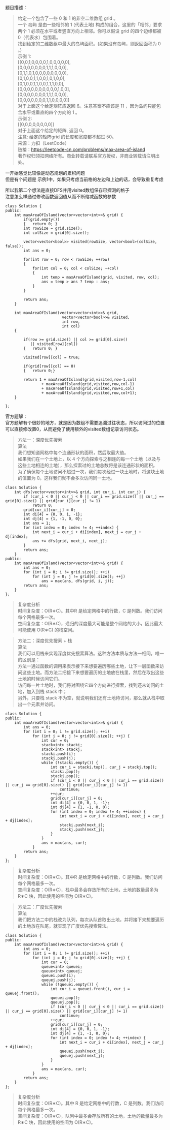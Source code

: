 题目描述：
> 给定一个包含了一些 0 和 1 的非空二维数组 grid 。  
一个 岛屿 是由一些相邻的 1 (代表土地) 构成的组合，这里的「相邻」要求两个 1 必须在水平或者竖直方向上相邻。你可以假设 grid 的四个边缘都被 0（代表水）包围着。  
找到给定的二维数组中最大的岛屿面积。(如果没有岛屿，则返回面积为 0 。)  
示例 1:  
[[0,0,1,0,0,0,0,1,0,0,0,0,0],  
 [0,0,0,0,0,0,0,1,1,1,0,0,0],  
 [0,1,1,0,1,0,0,0,0,0,0,0,0],  
 [0,1,0,0,1,1,0,0,1,0,1,0,0],      
 [0,1,0,0,1,1,0,0,1,1,1,0,0],      
 [0,0,0,0,0,0,0,0,0,0,1,0,0],    
 [0,0,0,0,0,0,0,1,1,1,0,0,0],  
 [0,0,0,0,0,0,0,1,1,0,0,0,0]]  
对于上面这个给定矩阵应返回 6。注意答案不应该是 11 ，因为岛屿只能包含水平或垂直的四个方向的 1 。  
示例 2:  
[[0,0,0,0,0,0,0,0]]  
对于上面这个给定的矩阵, 返回 0。  
注意: 给定的矩阵grid 的长度和宽度都不超过 50。  
来源：力扣（LeetCode）  
链接：https://leetcode-cn.com/problems/max-area-of-island  
著作权归领扣网络所有。商业转载请联系官方授权，非商业转载请注明出处。  

一开始感觉比较像是动态规划的累积问题  
但是有个问题是 示例1中，如果只考虑当前格的左边和上边的话，会导致重复考虑  

所以我第二个想法是直接DFS并用visited数组保存已探测的格子  
注意怎么样通过修改函数返回值从而不断缩减函数的参数  

```
class Solution {
public:
    int maxAreaOfIsland(vector<vector<int>>& grid) {
        if(grid.empty())
        {   return 0; }
        int rowSize = grid.size();
        int colSize = grid[0].size();
        
        vector<vector<bool>> visited(rowSize, vector<bool>(colSize, false));
        int ans = 0;

        for(int row = 0; row < rowSize; ++row)
        {
            for(int col = 0; col < colSize; ++col)
            {
                int temp = maxAreaOfIsland(grid, visited, row, col);
                ans = temp > ans ? temp : ans;
            }
        }
        
        return ans;
    }
    
    int maxAreaOfIsland(vector<vector<int>>& grid,
                         vector<vector<bool>>& visited,
                         int row,
                         int col)
    {
        
        if(row >= grid.size() || col >= grid[0].size() 
           || visited[row][col])
        {   return 0; }
        
        visited[row][col] = true;
        
        if(grid[row][col] == 0)
        {   return 0;}
        
        return 1 + maxAreaOfIsland(grid,visited,row-1,col)
                + maxAreaOfIsland(grid,visited,row,col-1)
                + maxAreaOfIsland(grid,visited,row+1,col)
                + maxAreaOfIsland(grid,visited,row,col+1);
    }
    
};
```

官方题解：  
官方题解有个很妙的地方，就是因为数组不需要追溯过往状态，所以访问过的位置可以直接修改置0，从而避免了使用额外的visited数组记录访问状态。  

> 方法一：深度优先搜索  
算法  
我们想知道网格中每个连通形状的面积，然后取最大值。  
如果我们在一个土地上，以 4 个方向探索与之相连的每一个土地（以及与这些土地相连的土地），那么探索过的土地总数将是该连通形状的面积。  
为了确保每个土地访问不超过一次，我们每次经过一块土地时，将这块土地的值置为 0。这样我们就不会多次访问同一土地。  
```
class Solution {
    int dfs(vector<vector<int>>& grid, int cur_i, int cur_j) {
        if (cur_i < 0 || cur_j < 0 || cur_i == grid.size() || cur_j == grid[0].size() || grid[cur_i][cur_j] != 1)
            return 0;
        grid[cur_i][cur_j] = 0;
        int di[4] = {0, 0, 1, -1};
        int dj[4] = {1, -1, 0, 0};
        int ans = 1;
        for (int index = 0; index != 4; ++index) {
            int next_i = cur_i + di[index], next_j = cur_j + dj[index];
            ans += dfs(grid, next_i, next_j);
        }
        return ans;
    }
public:
    int maxAreaOfIsland(vector<vector<int>>& grid) {
        int ans = 0;
        for (int i = 0; i != grid.size(); ++i)
            for (int j = 0; j != grid[0].size(); ++j)
                ans = max(ans, dfs(grid, i, j));
        return ans;
    }
};
```
> 复杂度分析  
时间复杂度：O(R∗C)。其中R 是给定网格中的行数，C 是列数。我们访问每个网格最多一次。  
空间复杂度：O(R∗C)，递归的深度最大可能是整个网格的大小，因此最大可能使用 O(R∗C) 的栈空间。  

> 方法二：深度优先搜索 + 栈    
算法  
我们可以用栈来实现深度优先搜索算法。这种方法本质与方法一相同，唯一的区别是：  
方法一通过函数的调用来表示接下来想要遍历哪些土地，让下一层函数来访问这些土地。而方法二把接下来想要遍历的土地放在栈里，然后在取出这些土地的时候访问它们。  
访问每一片土地时，我们将对围绕它四个方向进行探索，找到还未访问的土地，加入到栈 stack 中；  
另外，只要栈 stack 不为空，就说明我们还有土地待访问，那么就从栈中取出一个元素并访问。  
```
class Solution {
public:
    int maxAreaOfIsland(vector<vector<int>>& grid) {
        int ans = 0;
        for (int i = 0; i != grid.size(); ++i)
            for (int j = 0; j != grid[0].size(); ++j) {
                int cur = 0;
                stack<int> stacki;
                stack<int> stackj;
                stacki.push(i);
                stackj.push(j);
                while (!stacki.empty()) {
                    int cur_i = stacki.top(), cur_j = stackj.top();
                    stacki.pop();
                    stackj.pop();
                    if (cur_i < 0 || cur_j < 0 || cur_i == grid.size() || cur_j == grid[0].size() || grid[cur_i][cur_j] != 1)
                        continue;
                    ++cur;
                    grid[cur_i][cur_j] = 0;
                    int di[4] = {0, 0, 1, -1};
                    int dj[4] = {1, -1, 0, 0};
                    for (int index = 0; index != 4; ++index) {
                        int next_i = cur_i + di[index], next_j = cur_j + dj[index];
                        stacki.push(next_i);
                        stackj.push(next_j);
                    }
                }
                ans = max(ans, cur);
            }
        return ans;
    }
};
```
> 复杂度分析  
时间复杂度：O(R∗C)。其中R 是给定网格中的行数，C 是列数。我们访问每个网格最多一次。  
空间复杂度：O(R∗C)，栈中最多会存放所有的土地，土地的数量最多为R∗C 块，因此使用的空间为 O(R∗C)。  

> 方法三：广度优先搜索  
算法  
我们把方法二中的栈改为队列，每次从队首取出土地，并将接下来想要遍历的土地放在队尾，就实现了广度优先搜索算法。  
```
class Solution {
public:
    int maxAreaOfIsland(vector<vector<int>>& grid) {
        int ans = 0;
        for (int i = 0; i != grid.size(); ++i)
            for (int j = 0; j != grid[0].size(); ++j) {
                int cur = 0;
                queue<int> queuei;
                queue<int> queuej;
                queuei.push(i);
                queuej.push(j);
                while (!queuei.empty()) {
                    int cur_i = queuei.front(), cur_j = queuej.front();
                    queuei.pop();
                    queuej.pop();
                    if (cur_i < 0 || cur_j < 0 || cur_i == grid.size() || cur_j == grid[0].size() || grid[cur_i][cur_j] != 1)
                        continue;
                    ++cur;
                    grid[cur_i][cur_j] = 0;
                    int di[4] = {0, 0, 1, -1};
                    int dj[4] = {1, -1, 0, 0};
                    for (int index = 0; index != 4; ++index) {
                        int next_i = cur_i + di[index], next_j = cur_j + dj[index];
                        queuei.push(next_i);
                        queuej.push(next_j);
                    }
                }
                ans = max(ans, cur);
            }
        return ans;
    }
};
```
> 复杂度分析  
时间复杂度：O(R∗C)。其中 R 是给定网格中的行数，C 是列数。我们访问每个网格最多一次。  
空间复杂度：O(R∗C)，队列中最多会存放所有的土地，土地的数量最多为 R∗C 块，因此使用的空间为 O(R∗C)。  
